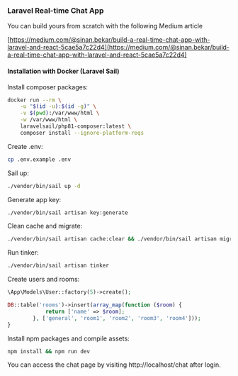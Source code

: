 ### Laravel Real-time Chat App

You can build yours from scratch with the following Medium article

[https://medium.com/@sinan.bekar/build-a-real-time-chat-app-with-laravel-and-react-5cae5a7c22d4](https://medium.com/@sinan.bekar/build-a-real-time-chat-app-with-laravel-and-react-5cae5a7c22d4)

#### Installation with Docker (Laravel Sail)

Install composer packages:
```bash
docker run --rm \
    -u "$(id -u):$(id -g)" \
    -v $(pwd):/var/www/html \
    -w /var/www/html \
    laravelsail/php81-composer:latest \
    composer install --ignore-platform-reqs
```

Create .env:
```bash
cp .env.example .env
```

Sail up:

```bash
./vendor/bin/sail up -d
```

Generate app key:

```bash
./vendor/bin/sail artisan key:generate
```

Clean cache and migrate:

```bash
./vendor/bin/sail artisan cache:clear && ./vendor/bin/sail artisan migrate
```

Run tinker:
```bash
./vendor/bin/sail artisan tinker
```

Create users and rooms:

```php
\App\Models\User::factory(5)->create();
```

```php
DB::table('rooms')->insert(array_map(function ($room) {
            return ['name' => $room];
        }, ['general', 'room1', 'room2', 'room3', 'room4']));
}
```

Install npm packages and compile assets:

```bash
npm install && npm run dev
```


You can access the chat page by visiting http://localhost/chat after login.
